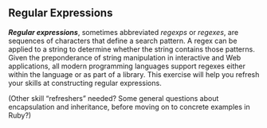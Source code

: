 ## Regular Expressions
_**Regular expressions**_, sometimes abbreviated *regexps* or *regexes*, are sequences of characters that define a search pattern.  A regex can be applied to a string to determine whether the string contains those patterns.  Given the preponderance of string manipulation in interactive and Web applications, all modern programming languages support regexes either within the language or as part of a library.  This exercise will help you refresh your skills at constructing regular expressions.

(Other skill “refreshers” needed?  Some general questions about encapsulation and inheritance, before moving on to concrete examples in Ruby?)